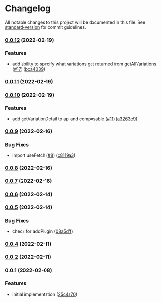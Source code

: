 # Changelog

All notable changes to this project will be documented in this file. See [standard-version](https://github.com/conventional-changelog/standard-version) for commit guidelines.

### [0.0.12](https://github.com/rebeccarich/nuxt-launch-darkly/compare/v0.0.11...v0.0.12) (2022-02-19)


### Features

* add ability to specify what variations get returned from getAllVariations ([#17](https://github.com/rebeccarich/nuxt-launch-darkly/issues/17)) ([bca4039](https://github.com/rebeccarich/nuxt-launch-darkly/commit/bca4039607fa716c515d40692071a3867019c3b8))

### [0.0.11](https://github.com/rebeccarich/nuxt-launch-darkly/compare/v0.0.10...v0.0.11) (2022-02-19)

### [0.0.10](https://github.com/rebeccarich/nuxt-launch-darkly/compare/v0.0.9...v0.0.10) (2022-02-19)


### Features

* add getVariationDetail to api and composable ([#11](https://github.com/rebeccarich/nuxt-launch-darkly/issues/11)) ([a3263e9](https://github.com/rebeccarich/nuxt-launch-darkly/commit/a3263e9a88fb92bb154aeff594a53f76d4eb27a4))

### [0.0.9](https://github.com/rebeccarich/nuxt-launch-darkly/compare/v0.0.8...v0.0.9) (2022-02-16)


### Bug Fixes

* import useFetch ([#8](https://github.com/rebeccarich/nuxt-launch-darkly/issues/8)) ([c8119a3](https://github.com/rebeccarich/nuxt-launch-darkly/commit/c8119a3659cd7e3c9c2142f9426edd79a64e27f0))

### [0.0.8](https://github.com/rebeccarich/nuxt-launch-darkly/compare/v0.0.7...v0.0.8) (2022-02-16)

### [0.0.7](https://github.com/rebeccarich/nuxt-launch-darkly/compare/v0.0.6...v0.0.7) (2022-02-16)

### [0.0.6](https://github.com/rebeccarich/nuxt-launch-darkly/compare/v0.0.5...v0.0.6) (2022-02-14)

### [0.0.5](https://github.com/rebeccarich/nuxt-launch-darkly/compare/v0.0.4...v0.0.5) (2022-02-14)


### Bug Fixes

* check for addPlugin ([08a5dff](https://github.com/rebeccarich/nuxt-launch-darkly/commit/08a5dff214f6925ab956526a4f1f2bb1ba730a4e))

### [0.0.4](https://github.com/rebeccarich/nuxt-launch-darkly/compare/v0.0.3...v0.0.4) (2022-02-11)

### [0.0.2](https://github.com/rebeccarich/nuxt-launch-darkly/compare/v0.0.1...v0.0.2) (2022-02-11)

### 0.0.1 (2022-02-08)


### Features

* initial implementation ([25c4a70](https://github.com/rebeccarich/nuxt-launch-darkly/commit/25c4a708d63352f46c87b37153d5c74fcd1356ac))

